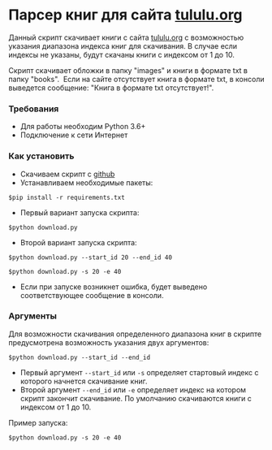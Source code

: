# Парсер книг для сайта [tululu.org](https://tululu.org)
Данный скрипт скачивает книги с сайта [tululu.org](https://tululu.org) с возможностью указания диапазона индекса книг для скачивания.
В случае если индексы не указаны, будут скачаны книги с индексом от 1 до 10. 

Скрипт скачивает обложки в папку "images" и книги в формате txt в папку "books". 
Если на сайте отсутствует книга в формате txt, в консоли выведется сообщение: "Книга в формате txt отсутствует!".

### Требования
- Для работы необходим Python 3.6+
- Подключение к сети Интернет

### Как установить
- Скачиваем скрипт с [github](https://github.com/dumbturtle/verstka_3)
- Устанавливаем необходимые пакеты: 
     
```$pip install -r requirements.txt```
- Первый вариант запуска скрипта:  
    
```$python download.py``` 
- Второй вариант запуска скрипта:
   
```$python download.py --start_id 20 --end_id 40```

```$python download.py -s 20 -e 40```


- Если при запуске возникнет ошибка, будет выведено соответствующее сообщение в консоли.

### Аргументы
Для возможности скачивания определенного диапазона книг в скрипте предусмотрена возможность указания двух аргументов:

```$python download.py --start_id --end_id```

- Первый аргумент `--start_id` или `-s` определяет стартовый индекс с которого начнется скачивание книг.
- Второй аргумент `--end_id` или `-e` определяет индекс на котором скрипт закончит скачивание.
По умолчанию скачиваются книги с индексом от 1 до 10.

Пример запуска:

```$python download.py -s 20 -e 40```
